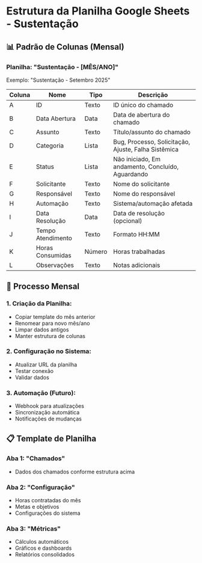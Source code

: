 # Estrutura da Planilha Google Sheets - Sustentação

## 📊 Padrão de Colunas (Mensal)

### Planilha: "Sustentação - [MÊS/ANO]"
Exemplo: "Sustentação - Setembro 2025"

| Coluna | Nome | Tipo | Descrição |
|--------|------|------|-----------|
| A | ID | Texto | ID único do chamado |
| B | Data Abertura | Data | Data de abertura do chamado |
| C | Assunto | Texto | Título/assunto do chamado |
| D | Categoria | Lista | Bug, Processo, Solicitação, Ajuste, Falha Sistêmica |
| E | Status | Lista | Não iniciado, Em andamento, Concluído, Aguardando |
| F | Solicitante | Texto | Nome do solicitante |
| G | Responsável | Texto | Nome do responsável |
| H | Automação | Texto | Sistema/automação afetada |
| I | Data Resolução | Data | Data de resolução (opcional) |
| J | Tempo Atendimento | Texto | Formato HH:MM |
| K | Horas Consumidas | Número | Horas trabalhadas |
| L | Observações | Texto | Notas adicionais |

## 🔄 Processo Mensal

### 1. Criação da Planilha:
- Copiar template do mês anterior
- Renomear para novo mês/ano
- Limpar dados antigos
- Manter estrutura de colunas

### 2. Configuração no Sistema:
- Atualizar URL da planilha
- Testar conexão
- Validar dados

### 3. Automação (Futuro):
- Webhook para atualizações
- Sincronização automática
- Notificações de mudanças

## 📋 Template de Planilha

### Aba 1: "Chamados"
- Dados dos chamados conforme estrutura acima

### Aba 2: "Configuração"
- Horas contratadas do mês
- Metas e objetivos
- Configurações do sistema

### Aba 3: "Métricas"
- Cálculos automáticos
- Gráficos e dashboards
- Relatórios consolidados